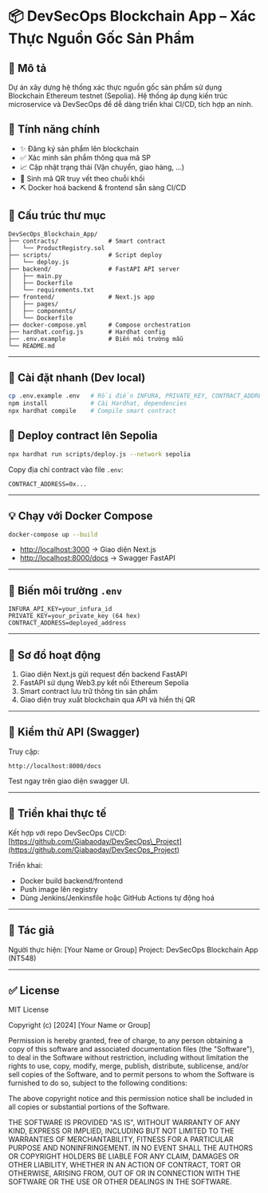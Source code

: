 # 📦 DevSecOps Blockchain App – Xác Thực Nguồn Gốc Sản Phẩm

## 🧱 Mô tả

Dự án xây dựng hệ thống xác thực nguồn gốc sản phẩm sử dụng Blockchain Ethereum testnet (Sepolia). Hệ thống áp dụng kiến trúc microservice và DevSecOps để dễ dàng triển khai CI/CD, tích hợp an ninh.

## 🔧 Tính năng chính

* ✨ Đăng ký sản phẩm lên blockchain
* ✅ Xác minh sản phẩm thông qua mã SP
* 📈 Cập nhật trạng thái (Vận chuyển, giao hàng, ...)
* 💼 Sinh mã QR truy vết theo chuỗi khối
* ⛏️ Docker hoá backend & frontend sẵn sàng CI/CD

## 📁 Cấu trúc thư mục

```
DevSecOps_Blockchain_App/
├── contracts/              # Smart contract
│   └── ProductRegistry.sol
├── scripts/                # Script deploy
│   └── deploy.js
├── backend/                # FastAPI API server
│   ├── main.py
│   ├── Dockerfile
│   └── requirements.txt
├── frontend/               # Next.js app
│   ├── pages/
│   ├── components/
│   └── Dockerfile
├── docker-compose.yml      # Compose orchestration
├── hardhat.config.js       # Hardhat config
├── .env.example            # Biến môi trường mẫu
└── README.md
```

---

## 🚀 Cài đặt nhanh (Dev local)

```bash
cp .env.example .env   # Rồi điền INFURA, PRIVATE_KEY, CONTRACT_ADDRESS
npm install            # Cài Hardhat, dependencies
npx hardhat compile    # Compile smart contract
```

## 🚀 Deploy contract lên Sepolia

```bash
npx hardhat run scripts/deploy.js --network sepolia
```

Copy địa chỉ contract vào file `.env`:

```
CONTRACT_ADDRESS=0x...
```

---

## 💡 Chạy với Docker Compose

```bash
docker-compose up --build
```

* [http://localhost:3000](http://localhost:3000) → Giao diện Next.js
* [http://localhost:8000/docs](http://localhost:8000/docs) → Swagger FastAPI

---

## 🔐 Biến môi trường `.env`

```env
INFURA_API_KEY=your_infura_id
PRIVATE_KEY=your_private_key (64 hex)
CONTRACT_ADDRESS=deployed_address
```

---

## 🧠 Sơ đồ hoạt động

1. Giao diện Next.js gửi request đến backend FastAPI
2. FastAPI sử dụng Web3.py kết nối Ethereum Sepolia
3. Smart contract lưu trữ thông tin sản phẩm
4. Giao diện truy xuất blockchain qua API và hiển thị QR

---

## 🧪 Kiểm thử API (Swagger)

Truy cập:

```
http://localhost:8000/docs
```

Test ngay trên giao diện swagger UI.

---

## 🚀 Triển khai thực tế

Kết hợp với repo DevSecOps CI/CD:
[https://github.com/Giabaoday/DevSecOps\_Project](https://github.com/Giabaoday/DevSecOps_Project)

Triển khai:

* Docker build backend/frontend
* Push image lên registry
* Dùng Jenkins/Jenkinsfile hoặc GitHub Actions tự động hoá

---

## 👤 Tác giả

Người thực hiện: \[Your Name or Group]
Project: DevSecOps Blockchain App (NT548)

---

## ✅ License

MIT License

Copyright (c) \[2024] \[Your Name or Group]

Permission is hereby granted, free of charge, to any person obtaining a copy
of this software and associated documentation files (the "Software"), to deal
in the Software without restriction, including without limitation the rights
to use, copy, modify, merge, publish, distribute, sublicense, and/or sell
copies of the Software, and to permit persons to whom the Software is
furnished to do so, subject to the following conditions:

The above copyright notice and this permission notice shall be included in all
copies or substantial portions of the Software.

THE SOFTWARE IS PROVIDED "AS IS", WITHOUT WARRANTY OF ANY KIND, EXPRESS OR
IMPLIED, INCLUDING BUT NOT LIMITED TO THE WARRANTIES OF MERCHANTABILITY,
FITNESS FOR A PARTICULAR PURPOSE AND NONINFRINGEMENT. IN NO EVENT SHALL THE
AUTHORS OR COPYRIGHT HOLDERS BE LIABLE FOR ANY CLAIM, DAMAGES OR OTHER
LIABILITY, WHETHER IN AN ACTION OF CONTRACT, TORT OR OTHERWISE, ARISING FROM,
OUT OF OR IN CONNECTION WITH THE SOFTWARE OR THE USE OR OTHER DEALINGS IN THE
SOFTWARE.
